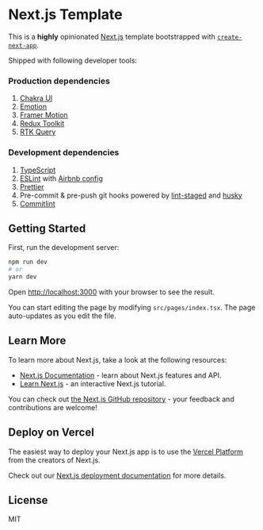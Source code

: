 # Next.js Template

This is a **highly** opinionated [Next.js](https://nextjs.org/) template bootstrapped with [`create-next-app`](https://github.com/vercel/next.js/tree/canary/packages/create-next-app).

Shipped with following developer tools:

### Production dependencies

1. [Chakra UI](https://chakra-ui.com)
2. [Emotion](https://emotion.sh)
3. [Framer Motion](https://www.framer.com/motion/)
4. [Redux Toolkit](https://redux-toolkit.js.org)
5. [RTK Query](https://redux-toolkit.js.org/rtk-query/overview)

### Development dependencies

1. [TypeScript](https://www.typescriptlang.org/)
2. [ESLint](https://eslint.org/) with [Airbnb config](https://github.com/iamturns/eslint-config-airbnb-typescript)
3. [Prettier](https://prettier.io/)
4. Pre-commit & pre-push git hooks powered by [lint-staged](https://github.com/okonet/lint-staged) and [husky](https://typicode.github.io/husky/#/)
5. [Commitlint](https://commitlint.js.org/#/)

## Getting Started

First, run the development server:

```bash
npm run dev
# or
yarn dev
```

Open [http://localhost:3000](http://localhost:3000) with your browser to see the result.

You can start editing the page by modifying `src/pages/index.tsx`. The page auto-updates as you edit the file.

## Learn More

To learn more about Next.js, take a look at the following resources:

- [Next.js Documentation](https://nextjs.org/docs) - learn about Next.js features and API.
- [Learn Next.js](https://nextjs.org/learn) - an interactive Next.js tutorial.

You can check out [the Next.js GitHub repository](https://github.com/vercel/next.js/) - your feedback and contributions are welcome!

## Deploy on Vercel

The easiest way to deploy your Next.js app is to use the [Vercel Platform](https://vercel.com/import?utm_medium=default-template&filter=next.js&utm_source=create-next-app&utm_campaign=create-next-app-readme) from the creators of Next.js.

Check out our [Next.js deployment documentation](https://nextjs.org/docs/deployment) for more details.

## License

MIT
